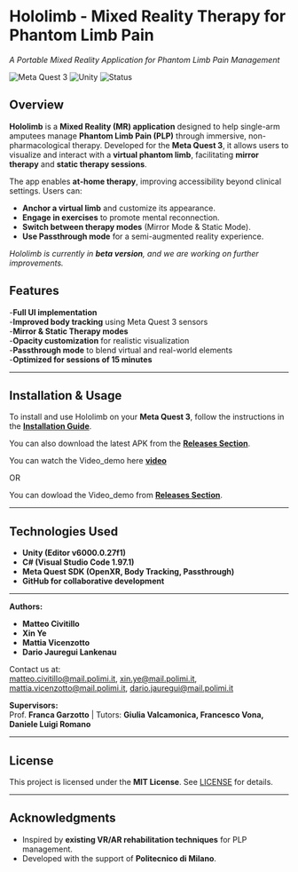 # Hololimb - Mixed Reality Therapy for Phantom Limb Pain
*A Portable Mixed Reality Application for Phantom Limb Pain Management*

![Meta Quest 3](https://img.shields.io/badge/Platform-Meta%20Quest%203-blue)
![Unity](https://img.shields.io/badge/Engine-Unity-green)
![Status](https://img.shields.io/badge/Status-Beta-orange)

## Overview
**Hololimb** is a **Mixed Reality (MR) application** designed to help single-arm amputees manage **Phantom Limb Pain (PLP)** through immersive, non-pharmacological therapy. Developed for the **Meta Quest 3**, it allows users to visualize and interact with a **virtual phantom limb**, facilitating **mirror therapy** and **static therapy sessions**.

The app enables **at-home therapy**, improving accessibility beyond clinical settings. Users can:
- **Anchor a virtual limb** and customize its appearance.
- **Engage in exercises** to promote mental reconnection.
- **Switch between therapy modes** (Mirror Mode & Static Mode).
- **Use Passthrough mode** for a semi-augmented reality experience.

_Hololimb is currently in **beta version**, and we are working on further improvements._  

## Features
-**Full UI implementation**  
-**Improved body tracking** using Meta Quest 3 sensors  
-**Mirror & Static Therapy modes**  
-**Opacity customization** for realistic visualization  
-**Passthrough mode** to blend virtual and real-world elements  
-**Optimized for sessions of 15 minutes**  

---

## Installation & Usage
To install and use Hololimb on your **Meta Quest 3**, follow the instructions in the **[Installation Guide](Docs/Installation_Guide.md)**.

You can also download the latest APK from the **[Releases Section](https://github.com/matteocivitillo/AUI-Hololimb/releases/tag/v1.0)**.

You can watch the Video_demo here **[video](https://youtu.be/7lQBMQKNg14)**

OR

You can dowload the Video_demo from **[Releases Section](https://github.com/matteocivitillo/AUI-Hololimb/releases/tag/v1.0)**.

---

## Technologies Used
- **Unity (Editor v6000.0.27f1)**
- **C# (Visual Studio Code 1.97.1)**
- **Meta Quest SDK (OpenXR, Body Tracking, Passthrough)**
- **GitHub for collaborative development**

---

**Authors:**  
- **Matteo Civitillo**
- **Xin Ye**  
- **Mattia Vicenzotto**   
- **Dario Jauregui Lankenau**   

Contact us at:  
matteo.civitillo@mail.polimi.it, xin.ye@mail.polimi.it, mattia.vicenzotto@mail.polimi.it, dario.jauregui@mail.polimi.it  

**Supervisors:**  
Prof. **Franca Garzotto** | Tutors: **Giulia Valcamonica, Francesco Vona, Daniele Luigi Romano**  

---

## License
This project is licensed under the **MIT License**. See [LICENSE](LICENSE) for details.

---

## Acknowledgments
- Inspired by **existing VR/AR rehabilitation techniques** for PLP management.
- Developed with the support of **Politecnico di Milano**.

